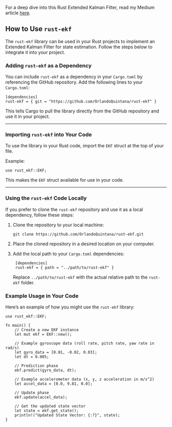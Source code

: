 ﻿For a deep dive into this Rust Extended Kalman Filter, read my Medium article [here](https://medium.com/@opinoquintana/i-wrote-an-extended-kalman-filter-for-uav-attitude-estimation-from-scratch-in-rust-b8748ff33b12).

## How to Use `rust-ekf`

The `rust-ekf` library can be used in your Rust projects to implement an Extended Kalman Filter for state estimation. Follow the steps below to integrate it into your project.

### Adding `rust-ekf` as a Dependency

You can include `rust-ekf` as a dependency in your `Cargo.toml` by referencing the GitHub repository. Add the following lines to your `Cargo.toml`:

	[dependencies]
	rust-ekf = { git = "https://github.com/OrlandoQuintana/rust-ekf" }
This tells Cargo to pull the library directly from the GitHub repository and use it in your project.

----------

### Importing `rust-ekf` into Your Code

To use the library in your Rust code, import the `EKF` struct at the top of your file. 

Example:

	use rust_ekf::EKF;

This makes the `EKF` struct available for use in your code.

----------

### Using the `rust-ekf` Code Locally

If you prefer to clone the `rust-ekf` repository and use it as a local dependency, follow these steps:

1.  Clone the repository to your local machine:

		git clone https://github.com/OrlandoQuintana/rust-ekf.git
2. Place the cloned repository in a desired location on your computer.
3. Add the local path to your `Cargo.toml` dependencies:

		[dependencies]
		rust-ekf = { path = "../path/to/rust-ekf" }
	Replace `../path/to/rust-ekf` with the actual relative path to the `rust-ekf` folder.

### Example Usage in Your Code

Here’s an example of how you might use the `rust-ekf` library:
		
	use rust_ekf::EKF;

	fn main() {
	    // Create a new EKF instance
	    let mut ekf = EKF::new();

	    // Example gyroscope data (roll rate, pitch rate, yaw rate in rad/s)
	    let gyro_data = [0.01, -0.02, 0.03];
        let dt = 0.005; 

	    // Prediction phase
	    ekf.predict(gyro_data, dt);

	    // Example accelerometer data (x, y, z acceleration in m/s^2)
	    let accel_data = [0.0, 9.81, 0.0];

	    // Update phase
	    ekf.update(accel_data);

	    // Get the updated state vector
	    let state = ekf.get_state();
	    println!("Updated State Vector: {:?}", state);
	}